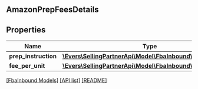 ## AmazonPrepFeesDetails

## Properties

Name | Type | Description | Notes
------------ | ------------- | ------------- | -------------
**prep_instruction** | [**\Evers\SellingPartnerApi\Model\FbaInbound\PrepInstruction**](PrepInstruction.md) |  | [optional]
**fee_per_unit** | [**\Evers\SellingPartnerApi\Model\FbaInbound\Amount**](Amount.md) |  | [optional]

[[FbaInbound Models]](../) [[API list]](../../Api) [[README]](../../../README.md)
